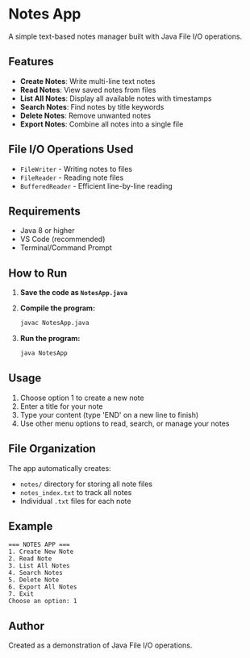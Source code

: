 # Notes App

A simple text-based notes manager built with Java File I/O operations.

## Features

- **Create Notes**: Write multi-line text notes
- **Read Notes**: View saved notes from files
- **List All Notes**: Display all available notes with timestamps
- **Search Notes**: Find notes by title keywords
- **Delete Notes**: Remove unwanted notes
- **Export Notes**: Combine all notes into a single file

## File I/O Operations Used

- `FileWriter` - Writing notes to files
- `FileReader` - Reading note files
- `BufferedReader` - Efficient line-by-line reading

## Requirements

- Java 8 or higher
- VS Code (recommended)
- Terminal/Command Prompt

## How to Run

1. **Save the code as `NotesApp.java`**

2. **Compile the program:**
   ```bash
   javac NotesApp.java
   ```

3. **Run the program:**
   ```bash
   java NotesApp
   ```

## Usage

1. Choose option 1 to create a new note
2. Enter a title for your note
3. Type your content (type 'END' on a new line to finish)
4. Use other menu options to read, search, or manage your notes

## File Organization

The app automatically creates:
- `notes/` directory for storing all note files
- `notes_index.txt` to track all notes
- Individual `.txt` files for each note

## Example

```
=== NOTES APP ===
1. Create New Note
2. Read Note
3. List All Notes
4. Search Notes
5. Delete Note
6. Export All Notes
7. Exit
Choose an option: 1
```

## Author

Created as a demonstration of Java File I/O operations.
